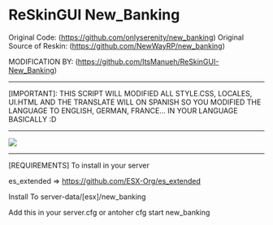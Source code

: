 # ReSkinGUI New_Banking

Original Code: (https://github.com/onlyserenity/new_banking)
Original Source of Reskin: (https://github.com/NewWayRP/new_banking)

MODIFICATION BY: (https://github.com/ItsManueh/ReSkinGUI-New_Banking)

--------------------------------------------------------------------

[IMPORTANT]: THIS SCRIPT WILL MODIFIED ALL STYLE.CSS, LOCALES, UI.HTML AND THE TRANSLATE WILL ON SPANISH SO YOU MODIFIED
            THE LANGUAGE TO ENGLISH, GERMAN, FRANCE... IN YOUR LANGUAGE BASICALLY :D
            
--------------------------------------------------------------------------------------------------------------------------

![](https://i.imgur.com/bjfLLr9.png)

---------------------------------------------------------------------------------------------------------------------------

[REQUIREMENTS] To install in your server

es_extended => https://github.com/ESX-Org/es_extended

Install To server-data/[esx]/new_banking

Add this in your server.cfg or antoher cfg
start new_banking
